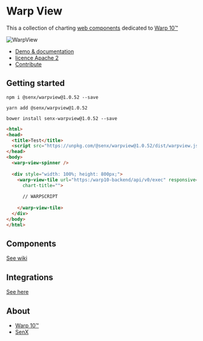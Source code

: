 # Warp View

This a collection of charting [web components](https://en.wikipedia.org/wiki/Web_Components) dedicated to [Warp 10™](https://www.warp10.io)

![WarpView](imgs/warpView.png)

- [Demo & documentation](https://senx.github.io/warpview/)
- [licence Apache 2](./LICENSE.md)
- [Contribute](./CONTRIBUTING.md)

## Getting started

    npm i @senx/warpview@1.0.52 --save
    
    yarn add @senx/warpview@1.0.52
    
    bower install senx-warpview@1.0.52 --save

```html
<html>
<head>
  <title>Test</title>
  <script src="https://unpkg.com/@senx/warpview@1.0.52/dist/warpview.js"></script>
</head>
<body>
  <warp-view-spinner />
  
  <div style="width: 100%; height: 800px;">
    <warp-view-tile url="https:/warp10-backend/api/v0/exec" responsive="true" show-legend="false"
      chart-title="">
    
      // WARPSCRIPT
      
    </warp-view-tile>
  </div>
</body>
</html>
```

## Components

[See wiki](https://github.com/senx/warpview/wiki/)


## Integrations

[See here](https://stenciljs.com/docs/framework-integration)

## About

- [Warp 10™](https://www.warp10.io)
- [SenX](https://senx.io)
